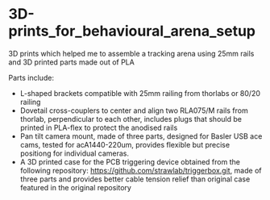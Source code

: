 # 3D-prints_for_behavioural_arena_setup
3D prints which helped me to assemble a tracking arena using 25mm rails and 3D printed parts made out of PLA

Parts include:

- L-shaped brackets compatible with 25mm railing from thorlabs or 80/20 railing
- Dovetail cross-couplers to center and align two RLA075/M rails from thorlab, perpendicular to each other, includes plugs that should be printed in PLA-flex to protect the anodised rails
- Pan tilt camera mount, made of three parts, designed for Basler USB ace cams, tested for acA1440-220um, provides flexible but precise positiong for individual cameras.
- A 3D printed case for the PCB triggering device obtained from the following repository: https://github.com/strawlab/triggerbox.git, made of three parts and provides better cable tension relief than original case featured in the original repository
